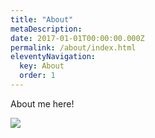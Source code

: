 ```yaml
---
title: "About"
metaDescription:
date: 2017-01-01T00:00:00.000Z
permalink: /about/index.html
eleventyNavigation:
  key: About
  order: 1
---
```

About me here!

![](https://images.unsplash.com/photo-1577219492769-b63a779fac28?ixlib=rb-1.2.1&ixid=MnwxMjA3fDB8MHxzZWFyY2h8MTd8fGNoZWZ8ZW58MHx8MHx8&auto=format&fit=crop&w=800&q=60)

